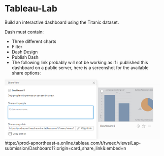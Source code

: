 # Tableau-Lab


Build an interactive dashboard using the Titanic dataset.

Dash must contain:

- Three different charts
- Filter
- Dash Design
- Publish Dash
- The following link probably will not be working as if i published this dashboard on a public server, here is a screenshot for the available share options:

<img src='publish.png'>
https://prod-apnortheast-a.online.tableau.com/t/tweeq/views/Lap-submission/Dashboard1?:origin=card_share_link&:embed=n 
